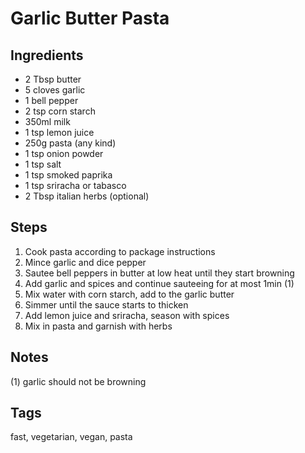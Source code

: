 # Garlic Butter Pasta

## Ingredients

* 2 Tbsp butter
* 5 cloves garlic
* 1 bell pepper
* 2 tsp corn starch
* 350ml milk
* 1 tsp lemon juice
* 250g pasta (any kind)
* 1 tsp onion powder
* 1 tsp salt 
* 1 tsp smoked paprika
* 1 tsp sriracha or tabasco
* 2 Tbsp italian herbs (optional)

## Steps

1. Cook pasta according to package instructions 
2. Mince garlic and dice pepper
3. Sautee bell peppers in butter at low heat until they start browning
4. Add garlic and spices and continue sauteeing for at most 1min (1)
5. Mix water with corn starch, add to the garlic butter
6. Simmer until the sauce starts to thicken
7. Add lemon juice and sriracha, season with spices
8. Mix in pasta and garnish with herbs

## Notes

(1) garlic should not be browning

## Tags
fast, vegetarian, vegan, pasta
